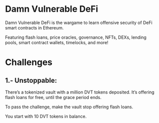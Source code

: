 # Damn Vulnerable DeFi

Damn Vulnerable DeFi is the wargame to learn offensive security of DeFi smart contracts in Ethereum.


Featuring flash loans, price oracles, governance, NFTs, DEXs, lending pools, smart contract wallets, timelocks, and more!

#	Challenges

## 1.-  Unstoppable:
There’s a tokenized vault with a million DVT tokens deposited. It’s offering flash loans for free, until the grace period ends.

To pass the challenge, make the vault stop offering flash loans.

You start with 10 DVT tokens in balance.